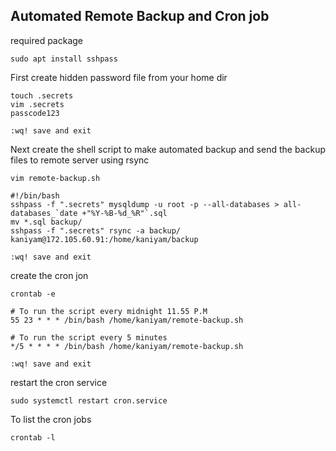 ## Automated Remote Backup and Cron job

required package
```
sudo apt install sshpass
```
First create hidden password file from your home dir
```
touch .secrets
vim .secrets
passcode123

:wq! save and exit
```

Next create the shell script to make automated backup and send the backup files to remote server
using rsync
```
vim remote-backup.sh 
```
```
#!/bin/bash
sshpass -f ".secrets" mysqldump -u root -p --all-databases > all-databases_`date +"%Y-%B-%d_%R"`.sql
mv *.sql backup/
sshpass -f ".secrets" rsync -a backup/ kaniyam@172.105.60.91:/home/kaniyam/backup

:wq! save and exit
```

create the cron jon
```
crontab -e
```
```
# To run the script every midnight 11.55 P.M 
55 23 * * * /bin/bash /home/kaniyam/remote-backup.sh

# To run the script every 5 minutes
*/5 * * * * /bin/bash /home/kaniyam/remote-backup.sh

:wq! save and exit
```

restart the cron service
```
sudo systemctl restart cron.service
```
To list the cron jobs
```
crontab -l
```






